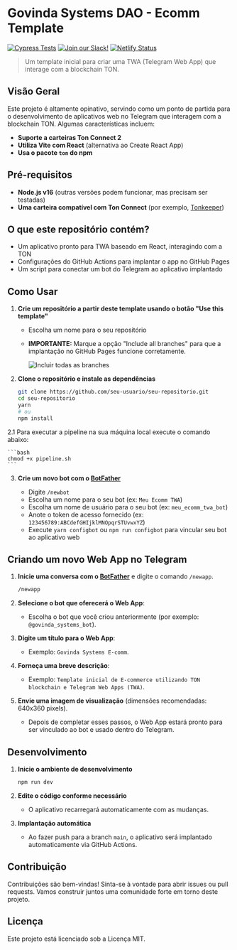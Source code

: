 
# Govinda Systems DAO - Ecomm Template

[![Cypress Tests](https://img.shields.io/endpoint?url=https://dashboard.cypress.io/badge/detailed/2ckppp/master&style=flat&logo=cypress)](https://dashboard.cypress.io/projects/2ckppp/runs)
[![Join our Slack!](https://img.shields.io/static/v1?message=join%20chat&color=9cf&logo=slack&label=slack)](https://join.slack.com/t/mermaid-talk/shared_invite/enQtNzc4NDIyNzk4OTAyLWVhYjQxOTI2OTg4YmE1ZmJkY2Y4MTU3ODliYmIwOTY3NDJlYjA0YjIyZTdkMDMyZTUwOGI0NjEzYmEwODcwOTE)
[![Netlify Status](https://api.netlify.com/api/v1/badges/27fa023d-7c73-4a3f-9791-b3b657a47100/deploy-status)](https://app.netlify.com/sites/mermaidjs/deploys)


> Um template inicial para criar uma TWA (Telegram Web App) que interage com a blockchain TON.

## Visão Geral

Este projeto é altamente opinativo, servindo como um ponto de partida para o desenvolvimento de aplicativos web no Telegram que interagem com a blockchain TON. Algumas características incluem:

- **Suporte a carteiras Ton Connect 2**
- **Utiliza Vite com React** (alternativa ao Create React App)
- **Usa o pacote `ton` do npm**

## Pré-requisitos

- **Node.js v16** (outras versões podem funcionar, mas precisam ser testadas)
- **Uma carteira compatível com Ton Connect** (por exemplo, [Tonkeeper](https://tonkeeper.com/))

## O que este repositório contém?

- Um aplicativo pronto para TWA baseado em React, interagindo com a TON
- Configurações do GitHub Actions para implantar o app no GitHub Pages
- Um script para conectar um bot do Telegram ao aplicativo implantado

## Como Usar

1. **Crie um repositório a partir deste template usando o botão "Use this template"**

   - Escolha um nome para o seu repositório
   - **IMPORTANTE:** Marque a opção "Include all branches" para que a implantação no GitHub Pages funcione corretamente.

     ![Incluir todas as branches](https://user-images.githubusercontent.com/5641469/191731317-14e742fd-accb-47d4-a794-fad01148a377.png)

2. **Clone o repositório e instale as dependências**

   ```bash
   git clone https://github.com/seu-usuario/seu-repositorio.git
   cd seu-repositorio
   yarn
   # ou
   npm install
   ```

2.1 Para executar a pipeline na sua máquina local execute o comando abaixo:

    ```bash
    chmod +x pipeline.sh
    ```
    

3. **Crie um novo bot com o [BotFather](https://t.me/botfather)**

   - Digite `/newbot`
   - Escolha um nome para o seu bot (ex: `Meu Ecomm TWA`)
   - Escolha um nome de usuário para o seu bot (ex: `meu_ecomm_twa_bot`)
   - Anote o token de acesso fornecido (ex: `123456789:ABCdefGHIjklMNOpqrSTUvwxYZ`)
   - Execute `yarn configbot` ou `npm run configbot` para vincular seu bot ao aplicativo web

## Criando um novo Web App no Telegram

1. **Inicie uma conversa com o [BotFather](https://t.me/botfather)** e digite o comando `/newapp`.

   ```bash
   /newapp
   ```

2. **Selecione o bot que oferecerá o Web App**:
   - Escolha o bot que você criou anteriormente (por exemplo: `@govinda_systems_bot`).

3. **Digite um título para o Web App**:
   - Exemplo: `Govinda Systems E-comm`.

4. **Forneça uma breve descrição**:
   - Exemplo: `Template inicial de E-commerce utilizando TON blockchain e Telegram Web Apps (TWA)`.

5. **Envie uma imagem de visualização** (dimensões recomendadas: 640x360 pixels).

   - Depois de completar esses passos, o Web App estará pronto para ser vinculado ao bot e usado dentro do Telegram.

## Desenvolvimento

1. **Inicie o ambiente de desenvolvimento**

   ```bash
   npm run dev
   ```

2. **Edite o código conforme necessário**

   - O aplicativo recarregará automaticamente com as mudanças.

3. **Implantação automática**

   - Ao fazer push para a branch `main`, o aplicativo será implantado automaticamente via GitHub Actions.

## Contribuição

Contribuições são bem-vindas! Sinta-se à vontade para abrir issues ou pull requests. Vamos construir juntos uma comunidade forte em torno deste projeto.

## Licença

Este projeto está licenciado sob a Licença MIT.
